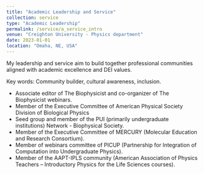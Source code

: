 ```yaml
---
title: "Academic Leadership and Service"
collection: service
type: "Academic Leadership"
permalink: /service/a_service_intro
venue: "Creighton University - Physics department"
date: 2023-01-01
location: "Omaha, NE, USA"
---
```

My leadership and service aim to build together professional communities aligned with academic excellence and DEI values.

Key words: Community builder, cultural awareness, inclusion.

*	Associate editor of The Biophysicist and co-organizer of The Biophysicist webinars.
* Member of the Executive Committee of American Physical Society Division of Biological Physics
* Seed group and member of the PUI (primarily undergraduate institutions) Network - Biophysical Society.
* Member of the Executive Committee of MERCURY (Molecular Education and Research Consortium).
*	Member of webinars committee of PICUP (Partnership for Integration of Computation into Undergraduate Physics).
*	Member of the AAPT-IPLS community (American Association of Physics Teachers – Introductory Physics for the Life Sciences courses).


